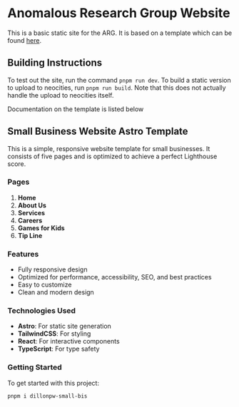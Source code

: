 # Anomalous Research Group Website

This is a basic static site for the ARG. It is based on a template which can be found [here](https://github.com/Dillonpw/small-bis).

## Building Instructions

To test out the site, run the command `pnpm run dev`. To build a static version to upload to neocities, run `pnpm run build`. Note that this does not actually handle the upload to neocities itself.

Documentation on the template is listed below

## Small Business Website Astro Template

This is a simple, responsive website template for small businesses. It consists of five pages and is optimized to achieve a perfect Lighthouse score.

### Pages

1. **Home**
2. **About Us**
3. **Services**
4. **Careers**
5. **Games for Kids**
6. **Tip Line**

### Features

- Fully responsive design
- Optimized for performance, accessibility, SEO, and best practices
- Easy to customize
- Clean and modern design

### Technologies Used

- **Astro**: For static site generation
- **TailwindCSS**: For styling
- **React**: For interactive components
- **TypeScript**: For type safety

### Getting Started

To get started with this project:

```bash
pnpm i dillonpw-small-bis
```
